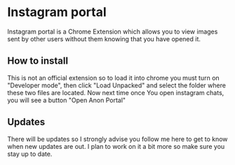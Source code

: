 # Instagram portal
Instagram portal is a Chrome Extension which allows you to view images sent by other users without them knowing that you have opened it.
## How to install
This is not an official extension so to load it into chrome you must turn on "Developer mode", then click "Load Unpacked" and select the folder where these two files are located. 
Now next time once You open instagram chats, you will see a button "Open Anon Portal"
## Updates
There will be updates so I strongly advise you follow me here to get to know when new updates are out. I plan to work on it a bit more so make sure you stay up to date.
